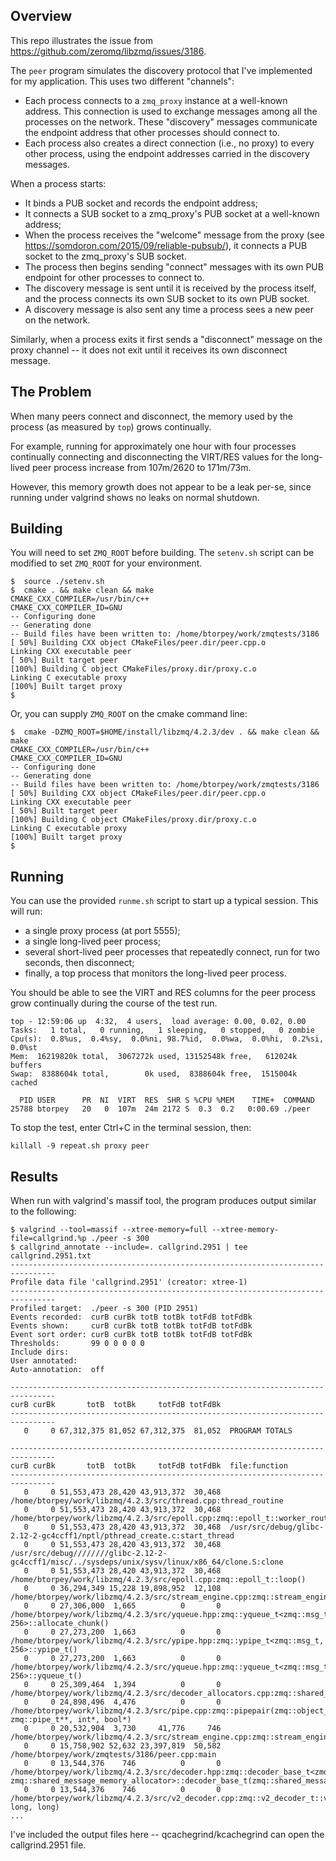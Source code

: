 ## Overview
This repo illustrates the issue from  <https://github.com/zeromq/libzmq/issues/3186>.

The `peer` program simulates the discovery protocol that I've implemented for my application.  This uses two different "channels":

- Each process connects to a `zmq_proxy` instance at a well-known address.  This connection is used to exchange messages among all the processes on the network.  These "discovery" messages communicate the endpoint address that other processes should connect to.
- Each process also creates a direct connection (i.e., no proxy) to every other process, using the endpoint addresses carried in the discovery messages.

When a process starts:

 - It binds a PUB socket and records the endpoint address; 
 - It connects a SUB socket to a zmq_proxy's PUB socket at a well-known address;
- When the process receives the "welcome" message from the proxy (see <https://somdoron.com/2015/09/reliable-pubsub/>), it connects a PUB socket to the zmq_proxy's SUB socket.
- The process then begins sending "connect" messages with its own PUB endpoint for other processes to connect to.
 - The discovery message is sent until it is received by the process itself, and the process connects its own SUB socket to its own PUB socket.
 - A discovery message is also sent any time a process sees a new peer on the network.

Similarly, when a process exits it first sends a "disconnect" message on the proxy channel -- it does not exit until it receives its own disconnect message.

## The Problem
When many peers connect and disconnect, the memory used by the process (as measured by `top`) grows continually.

For example, running for approximately one hour with four processes continually connecting and disconnecting the VIRT/RES values for the long-lived peer process increase from 107m/2620 to 171m/73m.

However, this memory growth does not appear to be a leak per-se, since running under valgrind shows no leaks on normal shutdown.

## Building
You will need to set `ZMQ_ROOT` before building.  The `setenv.sh` script can be modified to set `ZMQ_ROOT` for your environment.

```
$  source ./setenv.sh
$  cmake . && make clean && make
CMAKE_CXX_COMPILER=/usr/bin/c++
CMAKE_CXX_COMPILER_ID=GNU
-- Configuring done
-- Generating done
-- Build files have been written to: /home/btorpey/work/zmqtests/3186
[ 50%] Building CXX object CMakeFiles/peer.dir/peer.cpp.o
Linking CXX executable peer
[ 50%] Built target peer
[100%] Building C object CMakeFiles/proxy.dir/proxy.c.o
Linking C executable proxy
[100%] Built target proxy
$  
```

Or, you can supply `ZMQ_ROOT` on the cmake command line:

```
$  cmake -DZMQ_ROOT=$HOME/install/libzmq/4.2.3/dev . && make clean && make
CMAKE_CXX_COMPILER=/usr/bin/c++
CMAKE_CXX_COMPILER_ID=GNU
-- Configuring done
-- Generating done
-- Build files have been written to: /home/btorpey/work/zmqtests/3186
[ 50%] Building CXX object CMakeFiles/peer.dir/peer.cpp.o
Linking CXX executable peer
[ 50%] Built target peer
[100%] Building C object CMakeFiles/proxy.dir/proxy.c.o
Linking C executable proxy
[100%] Built target proxy
$  
```

## Running
You can use the provided `runme.sh` script to start up a typical session.  This will run:

- a single proxy process (at port 5555);
- a single long-lived peer process;
- several short-lived peer processes that repeatedly connect, run for two seconds, then disconnect;
- finally, a top process that monitors the long-lived peer process.

You should be able to see the VIRT and RES columns for the peer process grow continually during the course of the test run.

```
top - 12:59:06 up  4:32,  4 users,  load average: 0.00, 0.02, 0.00
Tasks:   1 total,   0 running,   1 sleeping,   0 stopped,   0 zombie
Cpu(s):  0.8%us,  0.4%sy,  0.0%ni, 98.7%id,  0.0%wa,  0.0%hi,  0.2%si,  0.0%st
Mem:  16219820k total,  3067272k used, 13152548k free,   612024k buffers
Swap:  8388604k total,        0k used,  8388604k free,  1515004k cached

  PID USER      PR  NI  VIRT  RES  SHR S %CPU %MEM    TIME+  COMMAND                                                                
25788 btorpey   20   0  107m  24m 2172 S  0.3  0.2   0:00.69 ./peer                                                                 
```

To stop the test, enter Ctrl+C in the terminal session, then:

    killall -9 repeat.sh proxy peer

## Results
When run with valgrind's massif tool, the program produces output similar to the following:

```
$ valgrind --tool=massif --xtree-memory=full --xtree-memory-file=callgrind.%p ./peer -s 300
$ callgrind_annotate --include=. callgrind.2951 | tee callgrind.2951.txt
--------------------------------------------------------------------------------
Profile data file 'callgrind.2951' (creator: xtree-1)
--------------------------------------------------------------------------------
Profiled target:  ./peer -s 300 (PID 2951)
Events recorded:  curB curBk totB totBk totFdB totFdBk
Events shown:     curB curBk totB totBk totFdB totFdBk
Event sort order: curB curBk totB totBk totFdB totFdBk
Thresholds:       99 0 0 0 0 0
Include dirs:     
User annotated:   
Auto-annotation:  off

--------------------------------------------------------------------------------
curB curBk       totB  totBk     totFdB totFdBk 
--------------------------------------------------------------------------------
   0     0 67,312,375 81,052 67,312,375  81,052  PROGRAM TOTALS

--------------------------------------------------------------------------------
curB curBk       totB  totBk     totFdB totFdBk  file:function
--------------------------------------------------------------------------------
   0     0 51,553,473 28,420 43,913,372  30,468  /home/btorpey/work/libzmq/4.2.3/src/thread.cpp:thread_routine
   0     0 51,553,473 28,420 43,913,372  30,468  /home/btorpey/work/libzmq/4.2.3/src/epoll.cpp:zmq::epoll_t::worker_routine(void*)
   0     0 51,553,473 28,420 43,913,372  30,468  /usr/src/debug/glibc-2.12-2-gc4ccff1/nptl/pthread_create.c:start_thread
   0     0 51,553,473 28,420 43,913,372  30,468  /usr/src/debug////////glibc-2.12-2-gc4ccff1/misc/../sysdeps/unix/sysv/linux/x86_64/clone.S:clone
   0     0 51,553,473 28,420 43,913,372  30,468  /home/btorpey/work/libzmq/4.2.3/src/epoll.cpp:zmq::epoll_t::loop()
   0     0 36,294,349 15,228 19,898,952  12,108  /home/btorpey/work/libzmq/4.2.3/src/stream_engine.cpp:zmq::stream_engine_t::in_event()
   0     0 27,306,000  1,665          0       0  /home/btorpey/work/libzmq/4.2.3/src/yqueue.hpp:zmq::yqueue_t<zmq::msg_t, 256>::allocate_chunk()
   0     0 27,273,200  1,663          0       0  /home/btorpey/work/libzmq/4.2.3/src/ypipe.hpp:zmq::ypipe_t<zmq::msg_t, 256>::ypipe_t()
   0     0 27,273,200  1,663          0       0  /home/btorpey/work/libzmq/4.2.3/src/yqueue.hpp:zmq::yqueue_t<zmq::msg_t, 256>::yqueue_t()
   0     0 25,309,464  1,394          0       0  /home/btorpey/work/libzmq/4.2.3/src/decoder_allocators.cpp:zmq::shared_message_memory_allocator::allocate()
   0     0 24,898,496  4,476          0       0  /home/btorpey/work/libzmq/4.2.3/src/pipe.cpp:zmq::pipepair(zmq::object_t**, zmq::pipe_t**, int*, bool*)
   0     0 20,532,904  3,730     41,776     746  /home/btorpey/work/libzmq/4.2.3/src/stream_engine.cpp:zmq::stream_engine_t::handshake()
   0     0 15,758,902 52,632 23,397,819  50,582  /home/btorpey/work/zmqtests/3186/peer.cpp:main
   0     0 13,544,376    746          0       0  /home/btorpey/work/libzmq/4.2.3/src/decoder.hpp:zmq::decoder_base_t<zmq::v2_decoder_t, zmq::shared_message_memory_allocator>::decoder_base_t(zmq::shared_message_memory_allocator*)
   0     0 13,544,376    746          0       0  /home/btorpey/work/libzmq/4.2.3/src/v2_decoder.cpp:zmq::v2_decoder_t::v2_decoder_t(unsigned long, long)
...
```

I've included the output files here -- qcachegrind/kcachegrind can open the callgrind.2951 file.